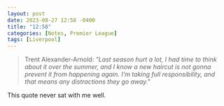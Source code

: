 ```yaml
---
layout: post
date: 2023-08-27 12:58 -0400
title: "12:58"
categories: [Notes, Premier League]
tags: [Liverpool]
---
```


> Trent Alexander-Arnold: *"Last season hurt a lot, I had time to think about it over the summer, and I know a new haircut is not gonna prevent it from happening again. I'm taking full responsibility, and that means any distractions they go away."*

This quote never sat with me well.


